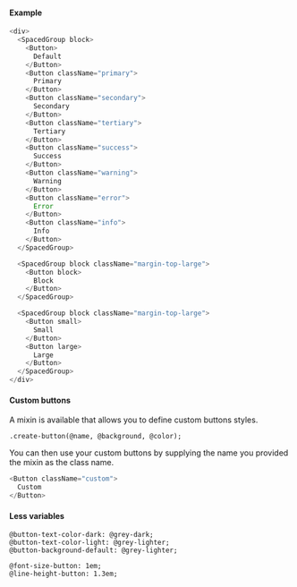 #### Example

```js
<div>
  <SpacedGroup block>
    <Button>
      Default
    </Button>
    <Button className="primary">
      Primary
    </Button>
    <Button className="secondary">
      Secondary
    </Button>
    <Button className="tertiary">
      Tertiary
    </Button>
    <Button className="success">
      Success
    </Button>
    <Button className="warning">
      Warning
    </Button>
    <Button className="error">
      Error
    </Button>
    <Button className="info">
      Info
    </Button>
  </SpacedGroup>

  <SpacedGroup block className="margin-top-large">
    <Button block>
      Block
    </Button>
  </SpacedGroup>

  <SpacedGroup block className="margin-top-large">
    <Button small>
      Small
    </Button>
    <Button large>
      Large
    </Button>
  </SpacedGroup>
</div>
```

#### Custom buttons

A mixin is available that allows you to define custom buttons styles.

```less
.create-button(@name, @background, @color);
```

You can then use your custom buttons by supplying the name you provided the mixin as the class name.

```ts
<Button className="custom">
  Custom
</Button>
```

#### Less variables

```less
@button-text-color-dark: @grey-dark;
@button-text-color-light: @grey-lighter;
@button-background-default: @grey-lighter;

@font-size-button: 1em;
@line-height-button: 1.3em;
```
